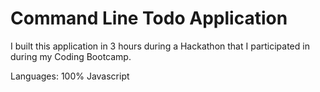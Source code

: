 # Command Line Todo Application

I built this application in 3 hours during a Hackathon that I participated in during my Coding Bootcamp.

Languages: 100% Javascript
